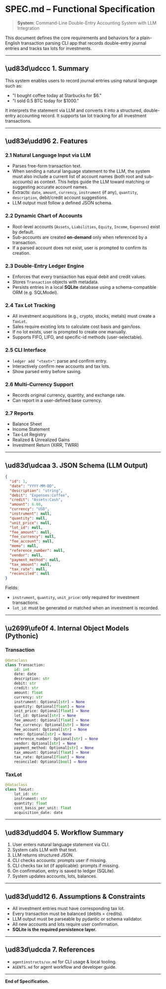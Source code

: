 # SPEC.md – Functional Specification

> **System**: Command-Line Double-Entry Accounting System with LLM Integration

This document defines the core requirements and behaviors for a plain-English transaction parsing CLI app that records double-entry journal entries and tracks tax lots for investments.

---

## \ud83d\udccc 1. Summary

This system enables users to record journal entries using natural language such as:

* "I bought coffee today at Starbucks for $6."
* "I sold 0.5 BTC today for $1000."

It interprets the statement via LLM and converts it into a structured, double-entry accounting record. It supports tax lot tracking for all investment transactions.

---

## \ud83e\udd96 2. Features

### 2.1 Natural Language Input via LLM

* Parses free-form transaction text.
* When sending a natural language statement to the LLM, the system must also include a current list of account names (both root and sub-accounts) as context. This helps guide the LLM toward matching or suggesting accurate account names.
* Extracts: `date`, `amount`, `currency`, `instrument` (if any), `quantity`, `description`, debit/credit account suggestions.
* LLM output must follow a defined JSON schema.

### 2.2 Dynamic Chart of Accounts

* Root-level accounts (`Assets`, `Liabilities`, `Equity`, `Income`, `Expenses`) exist by default.
* Sub-accounts are created **on-demand** only when referenced by a transaction.
* If a parsed account does not exist, user is prompted to confirm its creation.

### 2.3 Double-Entry Ledger Engine

* Enforces that every transaction has equal debit and credit values.
* Stores `Transaction` objects with metadata.
* Persists entries in a local **SQLite** database using a schema-compatible ORM (e.g. SQLModel).

### 2.4 Tax Lot Tracking

* All investment acquisitions (e.g., crypto, stocks, metals) must create a `TaxLot`.
* Sales require existing lots to calculate cost basis and gain/loss.
* If no lot exists, user is prompted to create one manually.
* Supports FIFO, LIFO, and specific-id methods (user-selectable).

### 2.5 CLI Interface

* `ledger add "<text>"`: parse and confirm entry.
* Interactively confirm new accounts and tax lots.
* Show parsed entry before saving.

### 2.6 Multi-Currency Support

* Records original currency, quantity, and exchange rate.
* Can report in a user-defined base currency.

### 2.7 Reports

* Balance Sheet
* Income Statement
* Tax-Lot Registry
* Realized & Unrealized Gains
* Investment Return (XIRR, TWRR)

---

## \ud83d\udcaa 3. JSON Schema (LLM Output)

```json
{
  "id": 1,
  "date": "YYYY-MM-DD",
  "description": "string",
  "debit": "Expenses:Coffee",
  "credit": "Assets:Cash",
  "amount": 6.00,
  "currency": "USD",
  "instrument": null,
  "quantity": null,
  "unit_price": null,
  "lot_id": null,
  "fee_amount": null,
  "fee_currency": null,
  "fee_account": null,
  "memo": null,
  "reference_number": null,
  "vendor": null,
  "payment_method": null,
  "tax_amount": null,
  "tax_rate": null,
  "reconciled": null
}
```

Fields:

* `instrument`, `quantity`, `unit_price`: only required for investment transactions.
* `lot_id`: must be generated or matched when an investment is recorded.

---

## \u2699\ufe0f 4. Internal Object Models (Pythonic)

### Transaction

```python
@dataclass
class Transaction:
    id: int
    date: date
    description: str
    debit: str
    credit: str
    amount: float
    currency: str
    instrument: Optional[str] = None
    quantity: Optional[float] = None
    unit_price: Optional[float] = None
    lot_id: Optional[str] = None
    fee_amount: Optional[float] = None
    fee_currency: Optional[str] = None
    fee_account: Optional[str] = None
    memo: Optional[str] = None
    reference_number: Optional[str] = None
    vendor: Optional[str] = None
    payment_method: Optional[str] = None
    tax_amount: Optional[float] = None
    tax_rate: Optional[float] = None
    reconciled: Optional[bool] = None
```

### TaxLot

```python
@dataclass
class TaxLot:
    lot_id: str
    instrument: str
    quantity: float
    cost_basis_per_unit: float
    acquisition_date: date
```

---

## \ud83d\udd04 5. Workflow Summary

1. User enters natural language statement via CLI.
2. System calls LLM with that text.
3. LLM returns structured JSON.
4. CLI checks accounts: prompts user if missing.
5. CLI checks tax lot (if applicable): prompts if missing.
6. On confirmation, entry is saved to ledger (SQLite).
7. System updates accounts, lots, balances.

---

## \ud83d\udd12 6. Assumptions & Constraints

* All investment entries must have corresponding tax lot.
* Every transaction must be balanced (debits = credits).
* LLM output must be parseable by pydantic or schema validator.
* All new accounts and lots require user confirmation.
* **SQLite is the required persistence layer.**

---

## \ud83d\udcda 7. References

* `agentinstructs/uv.md` for CLI usage & local tooling.
* `AGENTS.md` for agent workflow and developer guide.

---

**End of Specification.**
